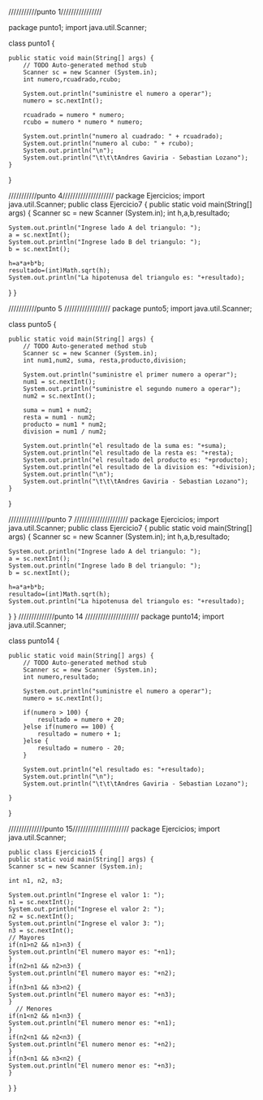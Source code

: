 ///////////punto 1////////////////

package punto1;
import java.util.Scanner;

class punto1 {

	public static void main(String[] args) {
		// TODO Auto-generated method stub
		Scanner sc = new Scanner (System.in);
		int numero,rcuadrado,rcubo;
		
		System.out.println("suministre el numero a operar");
		numero = sc.nextInt();
		
		rcuadrado = numero * numero;
		rcubo = numero * numero * numero;
		
		System.out.println("numero al cuadrado: " + rcuadrado);
		System.out.println("numero al cubo: " + rcubo);
		System.out.println("\n");
		System.out.println("\t\t\tAndres Gaviria - Sebastian Lozano");
	}

}

///////////punto 4////////////////////
package Ejercicios;
import java.util.Scanner;
    public class Ejercicio7 {
    public static void main(String[] args) {
    Scanner sc = new Scanner (System.in);
    int h,a,b,resultado;

    System.out.println("Ingrese lado A del triangulo: ");
    a = sc.nextInt();
    System.out.println("Ingrese lado B del triangulo: ");
    b = sc.nextInt();

    h=a*a+b*b;
    resultado=(int)Math.sqrt(h);
    System.out.println("La hipotenusa del triangulo es: "+resultado);
  }
}

///////////punto 5 //////////////////
package punto5;
import java.util.Scanner;

class punto5 {

	public static void main(String[] args) {
		// TODO Auto-generated method stub
		Scanner sc = new Scanner (System.in);
		int num1,num2, suma, resta,producto,division;
		
		System.out.println("suministre el primer numero a operar");
		num1 = sc.nextInt();
		System.out.println("suministre el segundo numero a operar");
		num2 = sc.nextInt();
		
		suma = num1 + num2;
		resta = num1 - num2;
		producto = num1 * num2;
		division = num1 / num2;
		
		System.out.println("el resultado de la suma es: "+suma);
		System.out.println("el resultado de la resta es: "+resta);
		System.out.println("el resultado del producto es: "+producto);
		System.out.println("el resultado de la division es: "+division);
		System.out.println("\n");
		System.out.println("\t\t\tAndres Gaviria - Sebastian Lozano");
	}

}

///////////////punto 7 /////////////////////
package Ejercicios;
    import java.util.Scanner;
    public class Ejercicio7 {
    public static void main(String[] args) {
    Scanner sc = new Scanner (System.in);
    int h,a,b,resultado;

    System.out.println("Ingrese lado A del triangulo: ");
    a = sc.nextInt();
    System.out.println("Ingrese lado B del triangulo: ");
    b = sc.nextInt();

    h=a*a+b*b;
    resultado=(int)Math.sqrt(h);
    System.out.println("La hipotenusa del triangulo es: "+resultado);
  }
}
//////////////punto 14 /////////////////////
package punto14;
import java.util.Scanner;

class punto14 {

	public static void main(String[] args) {
		// TODO Auto-generated method stub
		Scanner sc = new Scanner (System.in);
		int numero,resultado;
		
		System.out.println("suministre el numero a operar");
		numero = sc.nextInt();
		
		if(numero > 100) {
			resultado = numero + 20;
		}else if(numero == 100) {
			resultado = numero + 1;
		}else {
			resultado = numero - 20;
		}
		
		System.out.println("el resultado es: "+resultado);
		System.out.println("\n");
		System.out.println("\t\t\tAndres Gaviria - Sebastian Lozano");
		
	}

}

//////////////punto 15//////////////////////
package Ejercicios;
import java.util.Scanner;

    public class Ejercicio15 {
    public static void main(String[] args) {
    Scanner sc = new Scanner (System.in);

    int n1, n2, n3;

    System.out.println("Ingrese el valor 1: ");
    n1 = sc.nextInt();
    System.out.println("Ingrese el valor 2: ");
    n2 = sc.nextInt();
    System.out.println("Ingrese el valor 3: ");
    n3 = sc.nextInt();
    // Mayores
    if(n1>n2 && n1>n3) {
    System.out.println("El numero mayor es: "+n1);
    }
    if(n2>n1 && n2>n3) {
    System.out.println("El numero mayor es: "+n2);
    }
    if(n3>n1 && n3>n2) {
    System.out.println("El numero mayor es: "+n3);
    }
      // Menores
    if(n1<n2 && n1<n3) {
    System.out.println("El numero menor es: "+n1);
    }
    if(n2<n1 && n2<n3) {
    System.out.println("El numero menor es: "+n2);
    }
    if(n3<n1 && n3<n2) {
    System.out.println("El numero menor es: "+n3);
    }
  }
}
